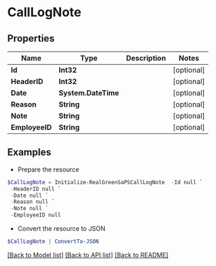 # CallLogNote
## Properties

Name | Type | Description | Notes
------------ | ------------- | ------------- | -------------
**Id** | **Int32** |  | [optional] 
**HeaderID** | **Int32** |  | [optional] 
**Date** | **System.DateTime** |  | [optional] 
**Reason** | **String** |  | [optional] 
**Note** | **String** |  | [optional] 
**EmployeeID** | **String** |  | [optional] 

## Examples

- Prepare the resource
```powershell
$CallLogNote = Initialize-RealGreenSaPSCallLogNote  -Id null `
 -HeaderID null `
 -Date null `
 -Reason null `
 -Note null `
 -EmployeeID null
```

- Convert the resource to JSON
```powershell
$CallLogNote | ConvertTo-JSON
```

[[Back to Model list]](../README.md#documentation-for-models) [[Back to API list]](../README.md#documentation-for-api-endpoints) [[Back to README]](../README.md)

